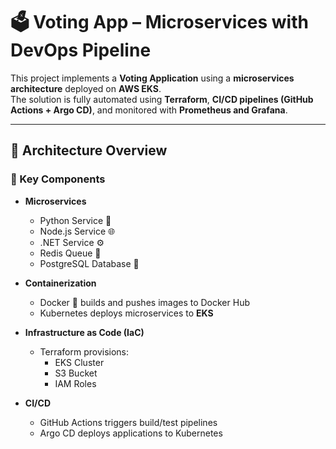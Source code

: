 # 🗳️ Voting App – Microservices with DevOps Pipeline

This project implements a **Voting Application** using a **microservices architecture** deployed on **AWS EKS**.  
The solution is fully automated using **Terraform**, **CI/CD pipelines (GitHub Actions + Argo CD)**, and monitored with **Prometheus and Grafana**.

---

## 🚀 Architecture Overview

### 🔧 Key Components
- **Microservices**
  - Python Service 🐍
  - Node.js Service 🌐
  - .NET Service ⚙️
  - Redis Queue 🔴
  - PostgreSQL Database 🐘

- **Containerization**
  - Docker 🐳 builds and pushes images to Docker Hub
  - Kubernetes deploys microservices to **EKS**

- **Infrastructure as Code (IaC)**
  - Terraform provisions:
    - EKS Cluster
    - S3 Bucket
    - IAM Roles

- **CI/CD**
  - GitHub Actions triggers build/test pipelines
  - Argo CD deploys applications to Kubernetes
